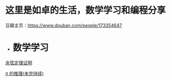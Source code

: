 # 这里是如卓的生活，数学学习和编程分享

豆瓣主页：https://www.douban.com/people/173354647

- # 数学学习

[余弦定理证明](https://wecache.com/math-pages/lawcosines.html)

[$\pi$ 的推理(未完待续)](https://wecache.com/math-pages/pow.html)

